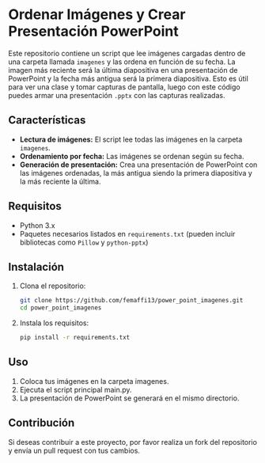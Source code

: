 # Ordenar Imágenes y Crear Presentación PowerPoint

Este repositorio contiene un script que lee imágenes cargadas dentro de una carpeta llamada `imagenes` y las ordena en función de su fecha. La imagen más reciente será la última diapositiva en una presentación de PowerPoint y la fecha más antigua será la primera diapositiva. Esto es útil para ver una clase y tomar capturas de pantalla, luego con este código puedes armar una presentación `.pptx` con las capturas realizadas.

## Características

- **Lectura de imágenes:** El script lee todas las imágenes en la carpeta `imagenes`.
- **Ordenamiento por fecha:** Las imágenes se ordenan según su fecha.
- **Generación de presentación:** Crea una presentación de PowerPoint con las imágenes ordenadas, la más antigua siendo la primera diapositiva y la más reciente la última.

## Requisitos

- Python 3.x
- Paquetes necesarios listados en `requirements.txt` (pueden incluir bibliotecas como `Pillow` y `python-pptx`)

## Instalación

1. Clona el repositorio:
   ```bash
   git clone https://github.com/femaffi13/power_point_imagenes.git
   cd power_point_imagenes

2. Instala los requisitos:
   ```bash
   pip install -r requirements.txt

## Uso

1. Coloca tus imágenes en la carpeta imagenes.
2. Ejecuta el script principal main.py.
3. La presentación de PowerPoint se generará en el mismo directorio.


## Contribución

Si deseas contribuir a este proyecto, por favor realiza un fork del repositorio y envía un pull request con tus cambios.